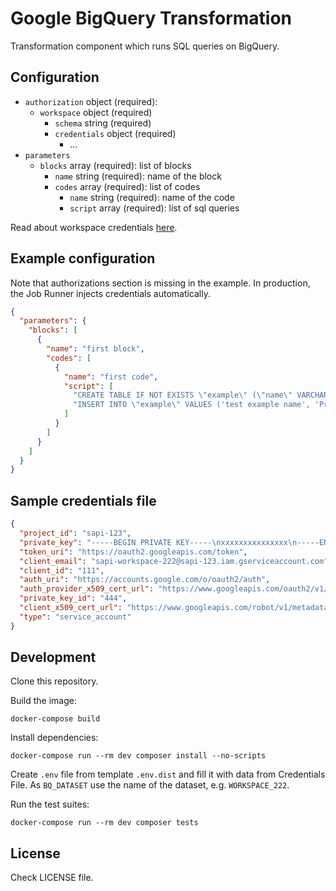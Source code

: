 # Google BigQuery Transformation

Transformation component which runs SQL queries on BigQuery.

## Configuration

- `authorization` object (required): 
    - `workspace` object (required)
        - `schema` string (required)
        - `credentials` object (required)
            - ...
- `parameters`
    - `blocks` array (required): list of blocks
        - `name` string (required): name of the block
        - `codes` array (required): list of codes
            - `name` string (required): name of the code
            - `script` array (required): list of sql queries

Read about workspace credentials [here](https://developers.keboola.com/extend/common-interface/folders/#exchanging-data-via-workspace).

## Example configuration

Note that authorizations section is missing in the example. In production, the Job Runner injects credentials
automatically.

```json
{
  "parameters": {
    "blocks": [
      {
        "name": "first block",
        "codes": [
          {
            "name": "first code",
            "script": [
              "CREATE TABLE IF NOT EXISTS \"example\" (\"name\" VARCHAR(200),\"usercity\" VARCHAR(200));",
              "INSERT INTO \"example\" VALUES ('test example name', 'Prague'), ('test example name 2', 'Brno'), ('test example name 3', 'Ostrava')"
            ]
          }
        ]
      }
    ]
  }
}
```

## Sample credentials file

```json
{
  "project_id": "sapi-123",
  "private_key": "-----BEGIN PRIVATE KEY-----\nxxxxxxxxxxxxxxx\n-----END PRIVATE KEY-----\n",
  "token_uri": "https://oauth2.googleapis.com/token",
  "client_email": "sapi-workspace-222@sapi-123.iam.gserviceaccount.com",
  "client_id": "111",
  "auth_uri": "https://accounts.google.com/o/oauth2/auth",
  "auth_provider_x509_cert_url": "https://www.googleapis.com/oauth2/v1/certs",
  "private_key_id": "444",
  "client_x509_cert_url": "https://www.googleapis.com/robot/v1/metadata/x509/sapi-workspace-222%40sapi-123.iam.gserviceaccount.com",
  "type": "service_account"
}
```

## Development

Clone this repository.

Build the image:
```shell
docker-compose build
```

Install dependencies:
```shell
docker-compose run --rm dev composer install --no-scripts
```

Create `.env` file from template `.env.dist` and fill it with data from Credentials File.
As `BQ_DATASET` use the name of the dataset, e.g. `WORKSPACE_222`.

Run the test suites:
```shell
docker-compose run --rm dev composer tests
```

## License

Check LICENSE file.
